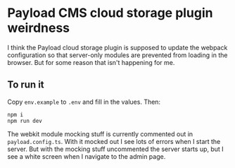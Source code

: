 # Payload CMS cloud storage plugin weirdness

I think the Payload cloud storage plugin is supposed to update the webpack
configuration so that server-only modules are prevented from loading in the
browser. But for some reason that isn't happening for me.

## To run it

Copy `env.example` to `.env` and fill in the values. Then:

```
npm i  
npm run dev
```

The webkit module mocking stuff is currently commented out in
`payload.config.ts`. With it mocked out I see lots of errors when I start the
server. But with the mocking stuff uncommented the server starts up, but I see
a white screen when I navigate to the admin page.

